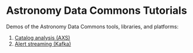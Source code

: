 # Astronomy Data Commons Tutorials

Demos of the Astronomy Data Commons tools, libraries, and platforms:

1. [Catalog analysis (AXS)](catalogs)
2. [Alert streaming (Kafka)](streaming)
